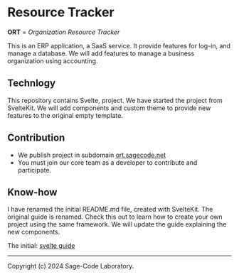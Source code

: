 # Resource Tracker

**ORT** = _Organization Resource Tracker_

This is an ERP application, a SaaS service. It provide features for log-in, and manage a database. We will add features to manage a business organization using accounting.

## Technlogy

This repository contains Svelte, project. We have started the project from  SvelteKit. We will add components and custom theme to provide new features to the original empty template.

## Contribution

* We publish project in subdomain [ort.sagecode.net](https://ort.sagecode.net)
* You must join our core team as a developer to contribute and participate.


## Know-how

I have renamed the initial README.md file, created with SvelteKit. The original guide is renamed. Check this out to learn how to create your own project using the same framework. We will update the guide explaining the new components.

The initial: [svelte guide](guide.md)

---

Copyright (c) 2024 Sage-Code Laboratory.
